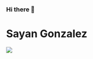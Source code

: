 ### Hi there 👋

<h1>Sayan Gonzalez</h1>

<img src = "https://tenor.com/view/anime-waifu-dance-gif-25689550" />
<!--
**sgonz837/sgonz837** is a ✨ _special_ ✨ repository because its `README.md` (this file) appears on your GitHub profile.

Here are some ideas to get you started:

- 🔭 I’m currently working on ...
- 🌱 I’m currently learning ...
- 👯 I’m looking to collaborate on ...
- 🤔 I’m looking for help with ...
- 💬 Ask me about ...
- 📫 How to reach me: ...
- 😄 Pronouns: ...
- ⚡ Fun fact: ...
-->
